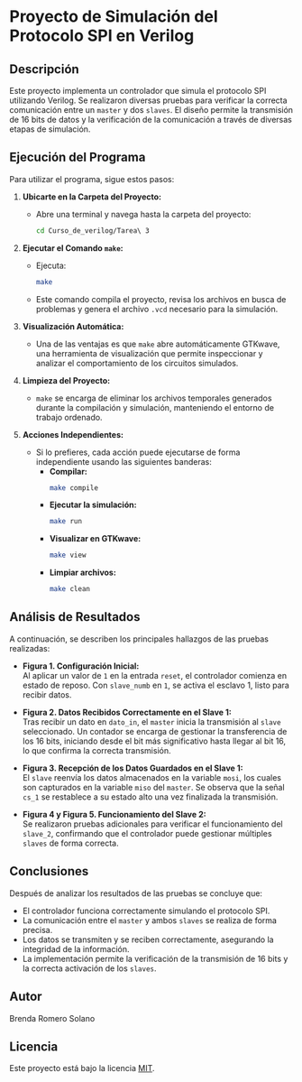 # Proyecto de Simulación del Protocolo SPI en Verilog

## Descripción

Este proyecto implementa un controlador que simula el protocolo SPI utilizando Verilog. Se realizaron diversas pruebas para verificar la correcta comunicación entre un `master` y dos `slaves`. El diseño permite la transmisión de 16 bits de datos y la verificación de la comunicación a través de diversas etapas de simulación.

## Ejecución del Programa

Para utilizar el programa, sigue estos pasos:

1. **Ubicarte en la Carpeta del Proyecto:**
   - Abre una terminal y navega hasta la carpeta del proyecto:
     ```sh
     cd Curso_de_verilog/Tarea\ 3
     ```

2. **Ejecutar el Comando `make`:**
   - Ejecuta:
     ```sh
     make
     ```
   - Este comando compila el proyecto, revisa los archivos en busca de problemas y genera el archivo `.vcd` necesario para la simulación.

3. **Visualización Automática:**
   - Una de las ventajas es que `make` abre automáticamente GTKwave, una herramienta de visualización que permite inspeccionar y analizar el comportamiento de los circuitos simulados.

4. **Limpieza del Proyecto:**
   - `make` se encarga de eliminar los archivos temporales generados durante la compilación y simulación, manteniendo el entorno de trabajo ordenado.

5. **Acciones Independientes:**
   - Si lo prefieres, cada acción puede ejecutarse de forma independiente usando las siguientes banderas:
     - **Compilar:**  
       ```sh
       make compile
       ```
     - **Ejecutar la simulación:**  
       ```sh
       make run
       ```
     - **Visualizar en GTKwave:**  
       ```sh
       make view
       ```
     - **Limpiar archivos:**  
       ```sh
       make clean
       ```

## Análisis de Resultados

A continuación, se describen los principales hallazgos de las pruebas realizadas:

- **Figura 1. Configuración Inicial:**  
  Al aplicar un valor de `1` en la entrada `reset`, el controlador comienza en estado de reposo. Con `slave_numb` en `1`, se activa el esclavo 1, listo para recibir datos.

- **Figura 2. Datos Recibidos Correctamente en el Slave 1:**  
  Tras recibir un dato en `dato_in`, el `master` inicia la transmisión al `slave` seleccionado. Un contador se encarga de gestionar la transferencia de los 16 bits, iniciando desde el bit más significativo hasta llegar al bit 16, lo que confirma la correcta transmisión.

- **Figura 3. Recepción de los Datos Guardados en el Slave 1:**  
  El `slave` reenvía los datos almacenados en la variable `mosi`, los cuales son capturados en la variable `miso` del `master`. Se observa que la señal `cs_1` se restablece a su estado alto una vez finalizada la transmisión.

- **Figura 4 y Figura 5. Funcionamiento del Slave 2:**  
  Se realizaron pruebas adicionales para verificar el funcionamiento del `slave_2`, confirmando que el controlador puede gestionar múltiples `slaves` de forma correcta.

## Conclusiones

Después de analizar los resultados de las pruebas se concluye que:
- El controlador funciona correctamente simulando el protocolo SPI.
- La comunicación entre el `master` y ambos `slaves` se realiza de forma precisa.
- Los datos se transmiten y se reciben correctamente, asegurando la integridad de la información.
- La implementación permite la verificación de la transmisión de 16 bits y la correcta activación de los `slaves`.

## Autor

Brenda Romero Solano

## Licencia

Este proyecto está bajo la licencia [MIT](https://opensource.org/licenses/MIT).
